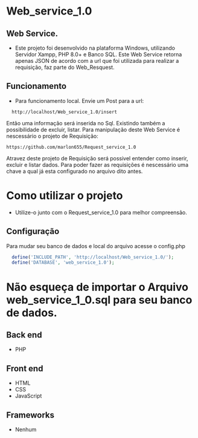 # Web_service_1.0

## Web Service.
- Este projeto foi desenvolvido na plataforma Windows, utilizando Servidor Xampp, PHP 8.0+ e Banco SQL.
Este Web Service retorna apenas JSON de acordo com a url que foi utilizada para realizar a requisição, faz parte do Web_Resquest.

## Funcionamento
- Para funcionamento local. Envie um Post para a url:
```url
  http://localhost/Web_service_1.0/insert
```
Então uma informação será inserida no Sql. Existindo também a possibilidade de excluir, listar.
Para manipulação deste Web Service é nescessário o projeto de Requisição:
```url
https://github.com/marlon655/Request_service_1.0
```
Atravez deste projeto de Requisição será possivel entender como inserir, excluir e listar dados.
Para poder fazer as requisições é nescessário uma chave a qual já esta configurado no arquivo dito antes.

# Como utilizar o projeto
- Utilize-o junto com o Request_service_1.0 para melhor compreensão.

## Configuração
  Para mudar seu banco de dados e local do arquivo acesse o config.php
  ```PHP
    define('INCLUDE_PATH', 'http://localhost/Web_service_1.0/');
    define('DATABASE', 'web_service_1.0');
  ```
# Não esqueça de importar o Arquivo web_service_1_0.sql para seu banco de dados.
## Back end
- PHP

## Front end
- HTML
- CSS
- JavaScript

## Frameworks
- Nenhum
